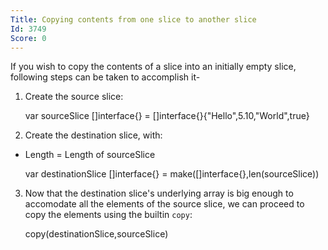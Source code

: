 ```yaml
---
Title: Copying contents from one slice to another slice
Id: 3749
Score: 0
---
```

If you wish to copy the contents of a slice into an initially empty slice, following steps can be taken to accomplish it-

1) Create the source slice:


    var sourceSlice []interface{} = []interface{}{"Hello",5.10,"World",true}

2) Create the destination slice, with:

- Length = Length of sourceSlice


    var destinationSlice []interface{} = make([]interface{},len(sourceSlice))

3) Now that the destination slice's underlying array is big enough to accomodate all the elements of the source slice, we can proceed to copy the elements using the builtin `copy`:

    copy(destinationSlice,sourceSlice)
